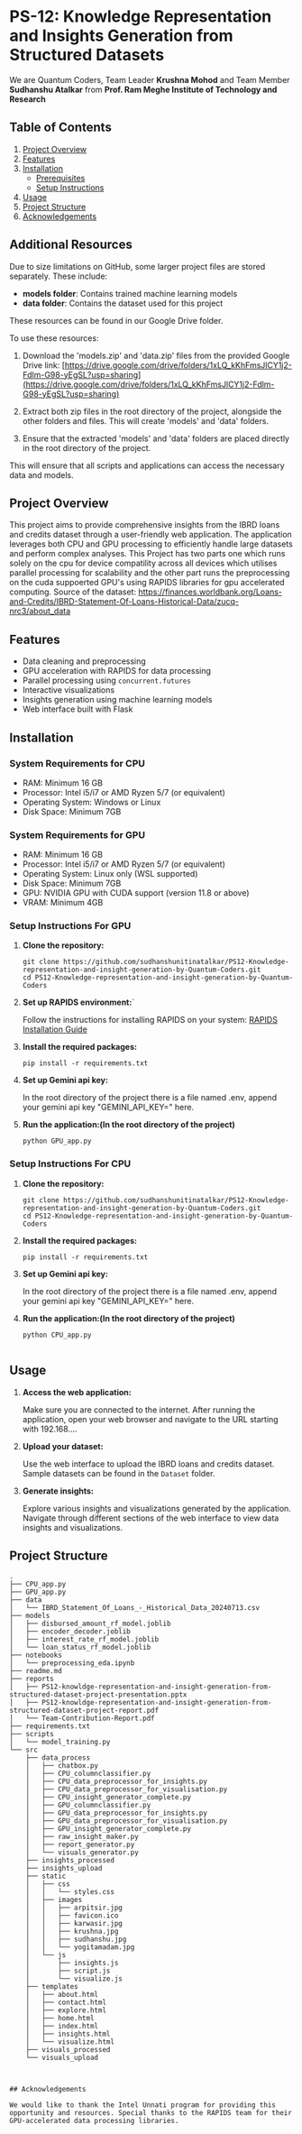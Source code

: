 # PS-12: Knowledge Representation and Insights Generation from Structured Datasets


We are Quantum Coders, Team Leader **Krushna Mohod** and Team Member **Sudhanshu Atalkar** from **Prof. Ram Meghe Institute of Technology and Research**

## Table of Contents

1. [Project Overview](#project-overview)
2. [Features](#features)
3. [Installation](#installation)
   - [Prerequisites](#prerequisites)
   - [Setup Instructions](#setup-instructions)
4. [Usage](#usage)
5. [Project Structure](#project-structure)
6. [Acknowledgements](#acknowledgements)

## Additional Resources

Due to size limitations on GitHub, some larger project files are stored separately. These include:

- **models folder**: Contains trained machine learning models
- **data folder**: Contains the dataset used for this project

These resources can be found in our Google Drive folder.

To use these resources:

1. Download the 'models.zip' and 'data.zip' files from the provided Google Drive link:
   [https://drive.google.com/drive/folders/1xLQ_kKhFmsJlCY1j2-Fdlm-G98-yEgSL?usp=sharing](https://drive.google.com/drive/folders/1xLQ_kKhFmsJlCY1j2-Fdlm-G98-yEgSL?usp=sharing)

2. Extract both zip files in the root directory of the project, alongside the other folders and files. This will create 'models' and 'data' folders.

3. Ensure that the extracted 'models' and 'data' folders are placed directly in the root directory of the project.

This will ensure that all scripts and applications can access the necessary data and models.


## Project Overview

This project aims to provide comprehensive insights from the IBRD loans and credits dataset through a user-friendly web application. The application leverages both CPU and GPU processing to efficiently handle large datasets and perform complex analyses. This Project has two parts one which runs solely on the cpu for device compatility across all devices which utilises parallel processing for scalability and the other part runs the preprocessing on the cuda suppoerted GPU's
using RAPIDS libraries for gpu accelerated computing.
Source of the dataset: https://finances.worldbank.org/Loans-and-Credits/IBRD-Statement-Of-Loans-Historical-Data/zucq-nrc3/about_data

## Features

- Data cleaning and preprocessing
- GPU acceleration with RAPIDS for data processing
- Parallel processing using `concurrent.futures`
- Interactive visualizations
- Insights generation using machine learning models
- Web interface built with Flask



## Installation

### System Requirements for CPU

- RAM: Minimum 16 GB
- Processor: Intel i5/i7 or AMD Ryzen 5/7 (or equivalent)
- Operating System: Windows or Linux
- Disk Space: Minimum 7GB

### System Requirements for GPU

- RAM: Minimum 16 GB
- Processor: Intel i5/i7 or AMD Ryzen 5/7 (or equivalent)
- Operating System: Linux only (WSL supported)
- Disk Space: Minimum 7GB
- GPU: NVIDIA GPU with CUDA support (version 11.8 or above)
- VRAM: Minimum 4GB


### Setup Instructions For GPU

1. **Clone the repository:**

    ```
    git clone https://github.com/sudhanshunitinatalkar/PS12-Knowledge-representation-and-insight-generation-by-Quantum-Coders.git
    cd PS12-Knowledge-representation-and-insight-generation-by-Quantum-Coders
    ```

2. **Set up RAPIDS environment:**`

    Follow the instructions for installing RAPIDS on your system: [RAPIDS Installation Guide](https://rapids.ai/start.html#get-rapids)


3. **Install the required packages:**

    ```
    pip install -r requirements.txt
    ```

4. **Set up Gemini api key:**
   
   In the root directory of the project there is a file named .env, append your gemini api key  "GEMINI_API_KEY=" here.


5. **Run the application:(In the root directory of the project)**

    ```
    python GPU_app.py
    ```

### Setup Instructions For CPU

1. **Clone the repository:**

    ```
    git clone https://github.com/sudhanshunitinatalkar/PS12-Knowledge-representation-and-insight-generation-by-Quantum-Coders.git
    cd PS12-Knowledge-representation-and-insight-generation-by-Quantum-Coders
    ```

2. **Install the required packages:**

    ```
    pip install -r requirements.txt
    ```

3. **Set up Gemini api key:**
   
   In the root directory of the project there is a file named .env, append your gemini api key  "GEMINI_API_KEY=" here.


4. **Run the application:(In the root directory of the project)**

    ```
    python CPU_app.py
  

## Usage

1. **Access the web application:**

    Make sure you are connected to the internet. After running the application, open your web browser and navigate to the URL starting with 192.168....

2. **Upload your dataset:**

    Use the web interface to upload the IBRD loans and credits dataset. Sample datasets can be found in the `Dataset` folder.

3. **Generate insights:**

    Explore various insights and visualizations generated by the application. Navigate through different sections of the web interface to view data insights and visualizations.

## Project Structure

```
.
├── CPU_app.py
├── GPU_app.py
├── data
│   └── IBRD_Statement_Of_Loans_-_Historical_Data_20240713.csv
├── models
│   ├── disbursed_amount_rf_model.joblib
│   ├── encoder_decoder.joblib
│   ├── interest_rate_rf_model.joblib
│   └── loan_status_rf_model.joblib
├── notebooks
│   └── preprocessing_eda.ipynb
├── readme.md
├── reports
│   ├── PS12-knowldge-representation-and-insight-generation-from-structured-dataset-project-presentation.pptx
│   ├── PS12-knowldge-representation-and-insight-generation-from-structured-dataset-project-report.pdf
│   └── Team-Contribution-Report.pdf
├── requirements.txt
├── scripts
│   └── model_training.py
└── src
    ├── data_process
    │   ├── chatbox.py
    │   ├── CPU_columnclassifier.py
    │   ├── CPU_data_preprocessor_for_insights.py
    │   ├── CPU_data_preprocessor_for_visualisation.py
    │   ├── CPU_insight_generator_complete.py
    │   ├── GPU_columnclassifier.py
    │   ├── GPU_data_preprocessor_for_insights.py
    │   ├── GPU_data_preprocessor_for_visualisation.py
    │   ├── GPU_insight_generator_complete.py
    │   ├── raw_insight_maker.py
    │   ├── report_generator.py
    │   └── visuals_generator.py
    ├── insights_processed
    ├── insights_upload
    ├── static
    │   ├── css
    │   │   └── styles.css
    │   ├── images
    │   │   ├── arpitsir.jpg
    │   │   ├── favicon.ico
    │   │   ├── karwasir.jpg
    │   │   ├── krushna.jpg
    │   │   ├── sudhanshu.jpg
    │   │   └── yogitamadam.jpg
    │   └── js
    │       ├── insights.js
    │       ├── script.js
    │       └── visualize.js
    ├── templates
    │   ├── about.html
    │   ├── contact.html
    │   ├── explore.html
    │   ├── home.html
    │   ├── index.html
    │   ├── insights.html
    │   └── visualize.html
    ├── visuals_processed
    └── visuals_upload



## Acknowledgements

We would like to thank the Intel Unnati program for providing this opportunity and resources. Special thanks to the RAPIDS team for their GPU-accelerated data processing libraries.
